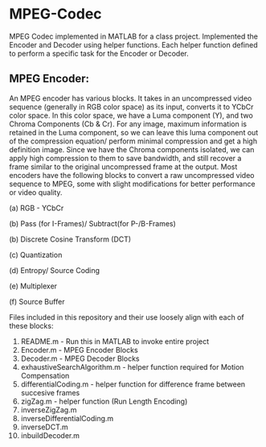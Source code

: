 # MPEG-Codec
MPEG Codec implemented in MATLAB for a class project. Implemented the Encoder and Decoder using helper functions. Each helper function defined to perform a specific task for the Encoder or Decoder.


MPEG Encoder:
-------------
An MPEG encoder has various blocks. It takes in an uncompressed video sequence (generally in RGB color space) as its input, converts it to YCbCr color space. In this color space, we have a Luma component (Y), and two Chroma Components (Cb & Cr). For any image, maximum information is retained in the Luma component, so we can leave this luma component out of the compression equation/ perform minimal compression and get a high definition image. Since we have the Chroma components isolated, we can apply high compression to them to save bandwidth, and still recover a frame similar to the original uncompressed frame at the output.
Most encoders have the following blocks to convert a raw uncompressed video sequence to MPEG, some with slight modifications for better performance or video quality.

(a) RGB - YCbCr

(b) Pass (for I-Frames)/ Subtract(for P-/B-Frames)

(b) Discrete Cosine Transform (DCT)

(c) Quantization

(d) Entropy/ Source Coding

(e) Multiplexer

(f) Source Buffer

Files included in this repository and their use loosely align with each of these blocks:
1. README.m - Run this in MATLAB to invoke entire project
2. Encoder.m - MPEG Encoder Blocks
3. Decoder.m - MPEG Decoder Blocks
4. exhaustiveSearchAlgorithm.m - helper function required for Motion Compensation
5. differentialCoding.m - helper function for difference frame between succesive frames
6. zigZag.m - helper function (Run Length Encoding)
7. inverseZigZag.m
8. inverseDifferentialCoding.m
9. inverseDCT.m
10. inbuildDecoder.m
